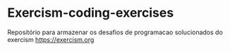 # Exercism-coding-exercises
Repositório para armazenar os desafios de programacao solucionados do exercism
https://exercism.org